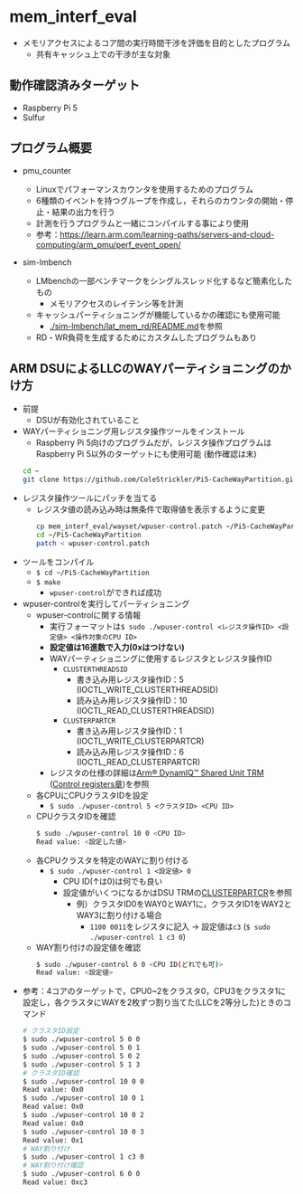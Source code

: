 # mem_interf_eval
- メモリアクセスによるコア間の実行時間干渉を評価を目的としたプログラム
    - 共有キャッシュ上での干渉が主な対象

## 動作確認済みターゲット
- Raspberry Pi 5
- Sulfur

## プログラム概要
- pmu_counter
    - Linuxでパフォーマンスカウンタを使用するためのプログラム
    - 6種類のイベントを持つグループを作成し，それらのカウンタの開始・停止・結果の出力を行う
    - 計測を行うプログラムと一緒にコンパイルする事により使用
    - 参考：https://learn.arm.com/learning-paths/servers-and-cloud-computing/arm_pmu/perf_event_open/

- sim-lmbench
    - LMbenchの一部ベンチマークをシングルスレッド化するなど簡素化したもの
        - メモリアクセスのレイテンシ等を計測
    - キャッシュパーティショニングが機能しているかの確認にも使用可能
        - [./sim-lmbench/lat_mem_rd/README.md](./sim-lmbench/lat_mem_rd/README.md/#キャッシュパーティショニングが有効かを確認)を参照
    - RD・WR負荷を生成するためにカスタムしたプログラムもあり

## ARM DSUによるLLCのWAYパーティショニングのかけ方
- 前提
    - DSUが有効化されていること
- WAYパーティショニング用レジスタ操作ツールをインストール
    - Raspberry Pi 5向けのプログラムだが，レジスタ操作プログラムはRaspberry Pi 5以外のターゲットにも使用可能 (動作確認は末)
    ```sh
    cd ~
    git clone https://github.com/ColeStrickler/Pi5-CacheWayPartition.git
    ```
- レジスタ操作ツールにパッチを当てる
    - レジスタ値の読み込み時は無条件で取得値を表示するように変更
        ```sh
        cp mem_interf_eval/wayset/wpuser-control.patch ~/Pi5-CacheWayPartition
        cd ~/Pi5-CacheWayPartition
        patch < wpuser-control.patch 
        ```
- ツールをコンパイル
    - ``$ cd ~/Pi5-CacheWayPartition``
    - ``$ make``
        - ``wpuser-control``ができれば成功
- wpuser-controlを実行してパーティショニング
    - wpuser-controlに関する情報
        - 実行フォーマットは``$ sudo ./wpuser-control <レジスタ操作ID> <設定値> <操作対象のCPU ID>``
        - **設定値は16進数で入力(0xはつけない)**
        - WAYパーティショニングに使用するレジスタとレジスタ操作ID
            - ``CLUSTERTHREADSID``
                - 書き込み用レジスタ操作ID：5 (IOCTL_WRITE_CLUSTERTHREADSID)
                - 読み込み用レジスタ操作ID：10 (IOCTL_READ_CLUSTERTHREADSID)
            - ``CLUSTERPARTCR``
                - 書き込み用レジスタ操作ID：1 (IOCTL_WRITE_CLUSTERPARTCR)
                - 読み込み用レジスタ操作ID：6 (IOCTL_READ_CLUSTERPARTCR)
        - レジスタの仕様の詳細は[Arm® DynamIQ™ Shared Unit TRM](https://developer.arm.com/documentation/100453/0401/?lang=en) ([Control registers章](https://developer.arm.com/documentation/100453/0401/Control-registers?lang=en))を参照
    - 各CPUにCPUクラスタIDを設定
        - ``$ sudo ./wpuser-control 5 <クラスタID> <CPU ID>``
    - CPUクラスタIDを確認
        ```sh
        $ sudo ./wpuser-control 10 0 <CPU ID>
        Read value: <設定した値>
        ```
    - 各CPUクラスタを特定のWAYに割り付ける
        - ``$ sudo ./wpuser-control 1 <設定値> 0``
            - CPU ID(↑は0)は何でも良い
            - 設定値がいくつになるかはDSU TRMの[CLUSTERPARTCR](https://developer.arm.com/documentation/100453/0401/Control-registers/CLUSTERPARTCR--Cluster-Partition-Control-Register?lang=en)を参照
                - 例）クラスタID0をWAY0とWAY1に，クラスタID1をWAY2とWAY3に割り付ける場合
                    - ``1100 0011``をレジスタに記入 → 設定値は``c3`` (``$ sudo ./wpuser-control 1 c3 0``)
    - WAY割り付けの設定値を確認
        ```sh
        $ sudo ./wpuser-control 6 0 <CPU ID(どれでも可)>
        Read value: <設定値>
        ```
- 参考：4コアのターゲットで，CPU0~2をクラスタ0，CPU3をクラスタ1に設定し，各クラスタにWAYを2枚ずつ割り当てた(LLCを2等分した)ときのコマンド
    ```sh
    # クラスタID設定
    $ sudo ./wpuser-control 5 0 0
    $ sudo ./wpuser-control 5 0 1
    $ sudo ./wpuser-control 5 0 2
    $ sudo ./wpuser-control 5 1 3
    # クラスタID確認
    $ sudo ./wpuser-control 10 0 0
    Read value: 0x0
    $ sudo ./wpuser-control 10 0 1
    Read value: 0x0
    $ sudo ./wpuser-control 10 0 2
    Read value: 0x0
    $ sudo ./wpuser-control 10 0 3
    Read value: 0x1
    # WAY割り付け
    $ sudo ./wpuser-control 1 c3 0
    # WAY割り付け確認
    $ sudo ./wpuser-control 6 0 0
    Read value: 0xc3
    ```